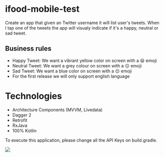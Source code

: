 # ifood-mobile-test
Create an app that given an Twitter username it will list user's tweets. When I tap one of the tweets the app will visualy indicate if it's a happy, neutral or sad tweet.

## Business rules
* Happy Tweet: We want a vibrant yellow color on screen with a 😃 emoji
* Neutral Tweet: We want a grey colour on screen with a 😐 emoji
* Sad Tweet: We want a blue color on screen with a 😔 emoji
* For the first release we will only support english language

# Technologies
* Architecture Components (MVVM, Livedata)
* Dagger 2
* Retrofit
* RxJava
* 100% Kotlin

To execute this application, please change all the API Keys on build.gradle.


![](images/tweet-2.gif)
